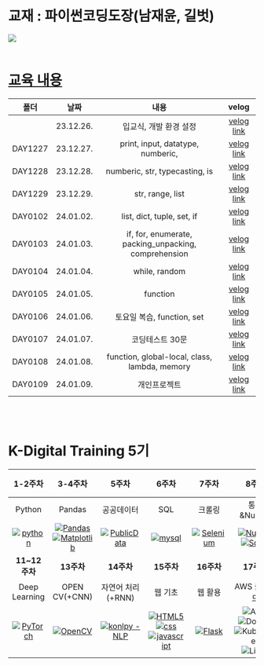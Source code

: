 
# 교재 : 파이썬코딩도장(남재윤, 길벗)

<img src="https://camo.githubusercontent.com/0719f71e63bb098432d0ba0aabbca38f7710baf47725d23b7b7af13701155882/68747470733a2f2f67696d672e67696c6275742e636f2e6b722f626f6f6b2f424e3030333633342f726e5f766965775f424e3030333633342e6a7067"/> 

<br>
<br>

# [교육 내용](https://velog.io/@bbalgang/series/기록)

 | **폴더** | **날짜** | **내용** | **velog**|
 |:-----:|:-----:|:-----:|:------:|
 ||23.12.26. | 입교식, 개발 환경 설정 | [velog link](https://velog.io/@bbalgang/1226-입교식) |
 |DAY1227| 23.12.27. | print, input, datatype, numberic, |[velog link](https://velog.io/@bbalgang/1227-PYTHON-2일차) |
 |DAY1228| 23.12.28. | numberic, str, typecasting, is |[velog link](https://velog.io/@bbalgang/1228-Python-3일차)|
 |DAY1229| 23.12.29. | str, range, list | [velog link](https://velog.io/@bbalgang/1229-Python-4일차-yh70ya2o)|
 |DAY0102| 24.01.02. | list, dict, tuple, set, if | [velog link](https://velog.io/@bbalgang/08fxk7fd)|
 |DAY0103 | 24.01.03. | if, for, enumerate, packing_unpacking, comprehension |[velog link](https://velog.io/@bbalgang/0104-Python-6일차)|
 |DAY0104 | 24.01.04. | while, random |[velog link]( https://velog.io/@bbalgang/14-Python-7일차 )|
 |DAY0105 | 24.01.05. | function |[velog link]( https://velog.io/@bbalgang/15-Python-8일차 )|
 |DAY0106 | 24.01.06. | 토요일 복습, function, set |[velog link]( https://velog.io/@bbalgang/16-토요일-공부 )|
 |DAY0107 | 24.01.07. | 코딩테스트 30문 |[velog link]( https://velog.io/@bbalgang/17-일요일-공부 )|
 |DAY0108 | 24.01.08. | function, global-local, class, lambda, memory |[velog link]( https://velog.io/@bbalgang/18-파이썬-9일차 )|
 |DAY0109 | 24.01.09. | 개인프로젝트 |[velog link]( https://velog.io/@bbalgang/19-파이썬-10일차 )|


<br>
<br>

# K-Digital Training 5기


|     1-2주차       |     3-4주차       |        5주차        |     6주차       |     7주차       |         8주차           |             9-10주차                |
|:----------------:|:----------------:|:-------------------:|:----------------:|:----------------:|:------------------------:|:-----------------------------------:|
| Python         | Pandas         | 공공데이터        | SQL            | 크롤링         | 통계&Numpy         | Machine Learning              |
| [![python](https://img.shields.io/badge/Python-3776AB?style=for-the-badge&logo=python&logoColor=white)](https://github.com/juugii-ho/Python) | [![Pandas](https://img.shields.io/badge/pandas-%23150458.svg?style=for-the-badge&logo=pandas&logoColor=white)](https://github.com/juugii-ho/EXAM_PANDAS_MATPLOT) <br> [![Matplotlib](https://img.shields.io/badge/Matplotlib-%23ffffff.svg?style=for-the-badge&logo=Matplotlib&logoColor=black)](https://github.com/juugii-ho/EXAM_PANDAS_MATPLOT)| [![PublicData](https://img.shields.io/badge/PublicData-2ea44f)](https://github.com/juugii-ho/EXAM_PublicData) | [![mysql](https://img.shields.io/badge/MySQL-00000F?style=for-the-badge&logo=mysql&logoColor=white)](https://github.com/juugii-ho/SQL-Scripts) | [![Selenium](https://img.shields.io/badge/-selenium-%43B02A?style=for-the-badge&logo=selenium&logoColor=white)](https://github.com/juugii-ho/Crawling) | [![NumPy](https://img.shields.io/badge/numpy-%23013243.svg?style=for-the-badge&logo=numpy&logoColor=white)](https://github.com/juugii-ho/Numpy) <br> [![SciPy](https://img.shields.io/badge/SciPy-%230C55A5.svg?style=for-the-badge&logo=scipy&logoColor=%white)](https://github.com/juugii-ho/Numpy) | [![scikit-learn](https://img.shields.io/badge/scikit--learn-%23F7931E.svg?style=for-the-badge&logo=scikit-learn&logoColor=white)](https://github.com/juugii-ho/Machine-learning) |
|     **11~12주차**     |     **13주차**    |  **14주차**    |**15주차**|  **16주차**      | **17주차**   | **18주차~**    |
| Deep Learning          | OPEN CV(+CNN)                       | 자연어 처리(+RNN)        | 웹 기초                                    | 웹 활용               | AWS 클라우드 | 기업 프로젝트  |
| [![PyTorch](https://img.shields.io/badge/PyTorch-%23EE4C2C.svg?style=for-the-badge&logo=PyTorch&logoColor=white)](https://github.com/juugii-ho/Deep-Learning) | [![OpenCV](https://img.shields.io/badge/opencv-%23white.svg?style=for-the-badge&logo=opencv&logoColor=white)](https://github.com/juugii-ho/Deep-Learning) |   [![konlpy - NLP](https://img.shields.io/static/v1?label=konlpy&message=NLP&color=2ea44f)](https://github.com/juugii-ho/NLP)| [![HTML5](https://img.shields.io/badge/html5-%23E34F26.svg?style=for-the-badge&logo=html5&logoColor=white)](https://github.com/juugii-ho/SERVICE_ML) <br> [![css](https://img.shields.io/badge/CSS-239120?&style=for-the-badge&logo=css3&logoColor=white)](https://github.com/juugii-ho/SERVICE_ML) <br> [![javascript](https://img.shields.io/badge/JavaScript-F7DF1E?style=for-the-badge&logo=JavaScript&logoColor=white)](https://github.com/juugii-ho/SERVICE_ML)| [![Flask](https://img.shields.io/badge/flask-%23000.svg?style=for-the-badge&logo=flask&logoColor=white)](https://github.com/juugii-ho/KDT_15-16W_SERVICE_ML-Flask)  <br> | ![AWS](https://img.shields.io/badge/AWS-%23FF9900.svg?style=for-the-badge&logo=amazon-aws&logoColor=white)<br>![Docker](https://img.shields.io/badge/docker-%230db7ed.svg?style=for-the-badge&logo=docker&logoColor=white)<br>![Kubernetes](https://img.shields.io/badge/kubernetes-%23326ce5.svg?style=for-the-badge&logo=kubernetes&logoColor=white)<br>![Linux](https://img.shields.io/badge/Linux-FCC624?style=for-the-badge&logo=linux&logoColor=black)||
